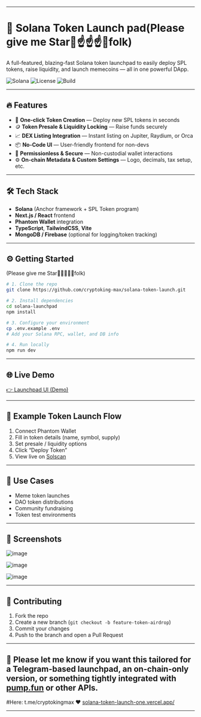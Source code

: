 
---

# 🚀 Solana Token Launch pad(Please give me Star🌟☝☝☝🌟folk)

A full-featured, blazing-fast Solana token launchpad to easily deploy SPL tokens, raise liquidity, and launch memecoins — all in one powerful DApp.

![Solana](https://img.shields.io/badge/Solana-Mainnet-purple?style=flat\&logo=solana)
![License](https://img.shields.io/github/license/yourusername/solana-launchpad)
![Build](https://img.shields.io/github/workflow/status/yourusername/solana-launchpad/CI)

---

## 🔥 Features

* 🧪 **One-click Token Creation** — Deploy new SPL tokens in seconds
* 🪙 **Token Presale & Liquidity Locking** — Raise funds securely
* 📈 **DEX Listing Integration** — Instant listing on Jupiter, Raydium, or Orca
* 📦 **No-Code UI** — User-friendly frontend for non-devs
* 🔐 **Permissionless & Secure** — Non-custodial wallet interactions
* ⚙️ **On-chain Metadata & Custom Settings** — Logo, decimals, tax setup, etc.

---

## 🛠️ Tech Stack

* **Solana** (Anchor framework + SPL Token program)
* **Next.js / React** frontend
* **Phantom Wallet** integration
* **TypeScript**, **TailwindCSS**, **Vite**
* **MongoDB / Firebase** (optional for logging/token tracking)

---

## ⚙️ Getting Started
(Please give me Star🌟🌟🌟🌟🌟folk)
```bash
# 1. Clone the repo
git clone https://github.com/cryptoking-max/solana-token-launch.git

# 2. Install dependencies
cd solana-launchpad
npm install

# 3. Configure your environment
cp .env.example .env
# Add your Solana RPC, wallet, and DB info

# 4. Run locally
npm run dev
```

---

## 🌐 Live Demo

[👉 Launchpad UI (Demo)](https://launchpad.example.com)

---

## 🤖 Example Token Launch Flow

1. Connect Phantom Wallet
2. Fill in token details (name, symbol, supply)
3. Set presale / liquidity options
4. Click “Deploy Token”
5. View live on [Solscan](https://solscan.io)

---

## 💼 Use Cases

* Meme token launches
* DAO token distributions
* Community fundraising
* Token test environments

---

## 📸 Screenshots
![image](https://github.com/user-attachments/assets/b6a8c330-70d3-4e63-8e7c-687735b09fcc)

![image](https://github.com/user-attachments/assets/b5c9a3fa-fd7c-4948-9d0f-ce3bfdf10096)

![image](https://github.com/user-attachments/assets/35106950-911c-4203-b0ca-d7c8af36f0ac)

---  

## 🧠 Contributing

1. Fork the repo
2. Create a new branch (`git checkout -b feature-token-airdrop`)
3. Commit your changes
4. Push to the branch and open a Pull Request

---

## 📄 Please let me know if you want this tailored for a Telegram-based launchpad, an on-chain-only version, or something tightly integrated with [pump.fun](https://pump.fun) or other APIs.
#Here: t.me/cryptokingmax ❤
[solana-token-launch-one.vercel.app/](https://solana-token-launch-one.vercel.app/)

---

